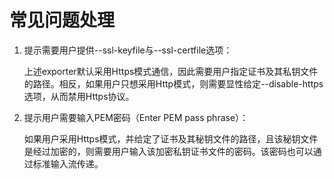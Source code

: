 # 常见问题处理<a name="ZH-CN_TOPIC_0000001195985074"></a>

1.  提示需要用户提供--ssl-keyfile与--ssl-certfile选项：

    上述exporter默认采用Https模式通信，因此需要用户指定证书及其私钥文件的路径。相反，如果用户只想采用Http模式，则需要显性给定--disable-https选项，从而禁用Https协议。

2.  提示用户需要输入PEM密码（Enter PEM pass phrase）：

    如果用户采用Https模式，并给定了证书及其秘钥文件的路径，且该秘钥文件是经过加密的，则需要用户输入该加密私钥证书文件的密码。该密码也可以通过标准输入流传递。
